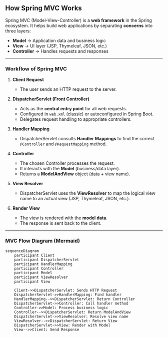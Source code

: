 ## How Spring MVC Works

Spring MVC (Model-View-Controller) is a **web framework** in the Spring ecosystem. It helps build web applications by separating **concerns** into three layers:
- **Model** → Application data and business logic
- **View** → UI layer (JSP, Thymeleaf, JSON, etc.)
- **Controller** → Handles requests and responses

---

### Workflow of Spring MVC

1. **Client Request**
    - The user sends an HTTP request to the server.

2. **DispatcherServlet (Front Controller)**
    - Acts as the **central entry point** for all web requests.
    - Configured in `web.xml` (classic) or autoconfigured in Spring Boot.
    - Delegates request handling to appropriate controllers.

3. **Handler Mapping**
    - DispatcherServlet consults **Handler Mappings** to find the correct `@Controller` and `@RequestMapping` method.

4. **Controller**
    - The chosen Controller processes the request.
    - It interacts with the **Model** (business/data layer).
    - Returns a **ModelAndView** object (data + view name).

5. **View Resolver**
    - DispatcherServlet uses the **ViewResolver** to map the logical view name to an actual view (JSP, Thymeleaf, JSON, etc.).

6. **Render View**
    - The view is rendered with the **model data**.
    - The response is sent back to the client.

---

### MVC Flow Diagram (Mermaid)

```mermaid
sequenceDiagram
    participant Client
    participant DispatcherServlet
    participant HandlerMapping
    participant Controller
    participant Model
    participant ViewResolver
    participant View

    Client->>DispatcherServlet: Sends HTTP Request
    DispatcherServlet->>HandlerMapping: Find handler
    HandlerMapping-->>DispatcherServlet: Return Controller
    DispatcherServlet->>Controller: Call handler method
    Controller->>Model: Process business logic
    Controller-->>DispatcherServlet: Return ModelAndView
    DispatcherServlet->>ViewResolver: Resolve view name
    ViewResolver-->>DispatcherServlet: Return View
    DispatcherServlet->>View: Render with Model
    View-->>Client: Send Response
